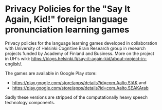 # Privacy Policies for the "Say It Again, Kid!" foreign language pronunciation learning games

Privacy policies for the language learning games developed in collaboration with 
University of Helsinki Cognitive Brain Research group  in research projects funded by 
Academy of Finland and Business. More on the project in UH's wiki: https://blogs.helsinki.fi/say-it-again-kid/about-project-in-english/.

The games are available in Google Play store: 

* https://play.google.com/store/apps/details?id=com.Aalto.SIAK and 
* https://play.google.com/store/apps/details?id=com.Aalto.SEAKArab 

Sadly these versions are stripped of the computationally heavy speech technology components.
